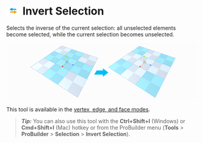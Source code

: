 # ![Invert Selection](images/icons/Selection_Invert.png) Invert Selection

Selects the inverse of the current selection: all unselected elements become selected, while the current selection becomes unselected.

![Invert Selection Example](images/InvertSelection_Example.png)

This tool is available in the [vertex, edge, and face modes](modes.md).

> ***Tip:*** You can also use this tool with the **Ctrl+Shift+I** (Windows) or **Cmd+Shift+I** (Mac) hotkey or from the ProBuilder menu (**Tools** > **ProBuilder** > **Selection** > **Invert Selection**).


